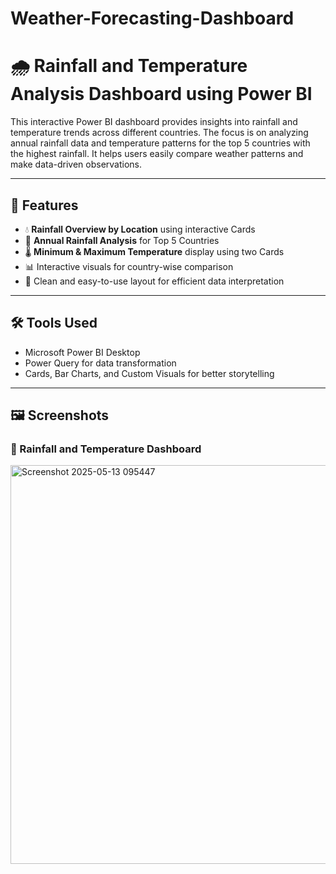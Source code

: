 # Weather-Forecasting-Dashboard
# 🌧️ Rainfall and Temperature Analysis Dashboard using Power BI

This interactive Power BI dashboard provides insights into rainfall and temperature trends across different countries. The focus is on analyzing annual rainfall data and temperature patterns for the top 5 countries with the highest rainfall. It helps users easily compare weather patterns and make data-driven observations.

---

## 🚀 Features

- 💧 **Rainfall Overview by Location** using interactive Cards
- 📅 **Annual Rainfall Analysis** for Top 5 Countries
- 🌡️ **Minimum & Maximum Temperature** display using two Cards
- 📊 Interactive visuals for country-wise comparison
- 📁 Clean and easy-to-use layout for efficient data interpretation

---

## 🛠️ Tools Used

- Microsoft Power BI Desktop  
- Power Query for data transformation  
- Cards, Bar Charts, and Custom Visuals for better storytelling

---
## 🖼️ Screenshots

### 📌 Rainfall and Temperature Dashboard
<img width="638" alt="Screenshot 2025-05-13 095447" src="https://github.com/user-attachments/assets/c07e1828-dbc7-479e-873f-b7f10a3a6359" />






